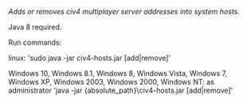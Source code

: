 *Adds or removes civ4 multiplayer server addresses into system hosts.*

Java 8 required.

Run commands:

linux:
 'sudo java -jar civ4-hosts.jar [add|remove]'
 
Windows 10,
Windows 8.1,
Windows 8,
Windows Vista,
Windows 7,
Windows XP,
Windows 2003,
Windows 2000,
Windows NT:
 as administrator 'java -jar {absolute_path}\civ4-hosts.jar [add|remove]'